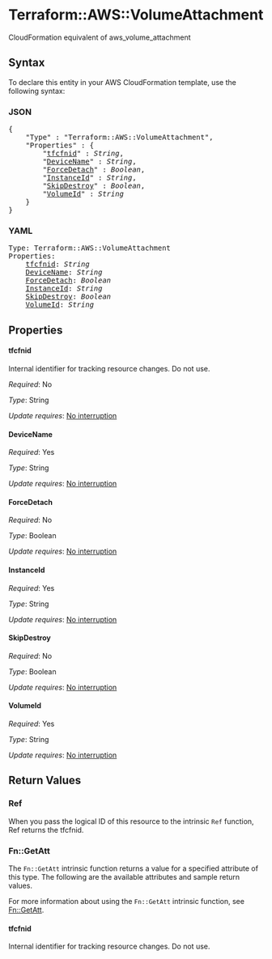 # Terraform::AWS::VolumeAttachment

CloudFormation equivalent of aws_volume_attachment

## Syntax

To declare this entity in your AWS CloudFormation template, use the following syntax:

### JSON

<pre>
{
    "Type" : "Terraform::AWS::VolumeAttachment",
    "Properties" : {
        "<a href="#tfcfnid" title="tfcfnid">tfcfnid</a>" : <i>String</i>,
        "<a href="#devicename" title="DeviceName">DeviceName</a>" : <i>String</i>,
        "<a href="#forcedetach" title="ForceDetach">ForceDetach</a>" : <i>Boolean</i>,
        "<a href="#instanceid" title="InstanceId">InstanceId</a>" : <i>String</i>,
        "<a href="#skipdestroy" title="SkipDestroy">SkipDestroy</a>" : <i>Boolean</i>,
        "<a href="#volumeid" title="VolumeId">VolumeId</a>" : <i>String</i>
    }
}
</pre>

### YAML

<pre>
Type: Terraform::AWS::VolumeAttachment
Properties:
    <a href="#tfcfnid" title="tfcfnid">tfcfnid</a>: <i>String</i>
    <a href="#devicename" title="DeviceName">DeviceName</a>: <i>String</i>
    <a href="#forcedetach" title="ForceDetach">ForceDetach</a>: <i>Boolean</i>
    <a href="#instanceid" title="InstanceId">InstanceId</a>: <i>String</i>
    <a href="#skipdestroy" title="SkipDestroy">SkipDestroy</a>: <i>Boolean</i>
    <a href="#volumeid" title="VolumeId">VolumeId</a>: <i>String</i>
</pre>

## Properties

#### tfcfnid

Internal identifier for tracking resource changes. Do not use.

_Required_: No

_Type_: String

_Update requires_: [No interruption](https://docs.aws.amazon.com/AWSCloudFormation/latest/UserGuide/using-cfn-updating-stacks-update-behaviors.html#update-no-interrupt)

#### DeviceName

_Required_: Yes

_Type_: String

_Update requires_: [No interruption](https://docs.aws.amazon.com/AWSCloudFormation/latest/UserGuide/using-cfn-updating-stacks-update-behaviors.html#update-no-interrupt)

#### ForceDetach

_Required_: No

_Type_: Boolean

_Update requires_: [No interruption](https://docs.aws.amazon.com/AWSCloudFormation/latest/UserGuide/using-cfn-updating-stacks-update-behaviors.html#update-no-interrupt)

#### InstanceId

_Required_: Yes

_Type_: String

_Update requires_: [No interruption](https://docs.aws.amazon.com/AWSCloudFormation/latest/UserGuide/using-cfn-updating-stacks-update-behaviors.html#update-no-interrupt)

#### SkipDestroy

_Required_: No

_Type_: Boolean

_Update requires_: [No interruption](https://docs.aws.amazon.com/AWSCloudFormation/latest/UserGuide/using-cfn-updating-stacks-update-behaviors.html#update-no-interrupt)

#### VolumeId

_Required_: Yes

_Type_: String

_Update requires_: [No interruption](https://docs.aws.amazon.com/AWSCloudFormation/latest/UserGuide/using-cfn-updating-stacks-update-behaviors.html#update-no-interrupt)

## Return Values

### Ref

When you pass the logical ID of this resource to the intrinsic `Ref` function, Ref returns the tfcfnid.

### Fn::GetAtt

The `Fn::GetAtt` intrinsic function returns a value for a specified attribute of this type. The following are the available attributes and sample return values.

For more information about using the `Fn::GetAtt` intrinsic function, see [Fn::GetAtt](https://docs.aws.amazon.com/AWSCloudFormation/latest/UserGuide/intrinsic-function-reference-getatt.html).

#### tfcfnid

Internal identifier for tracking resource changes. Do not use.

